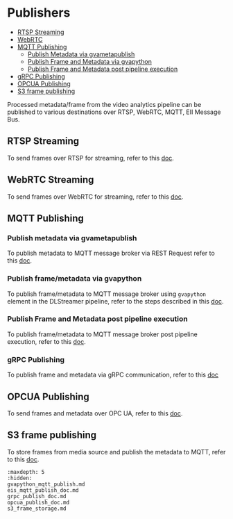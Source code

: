 # Publishers

- [RTSP Streaming](#rtsp-streaming)
- [WebRTC](#webrtc-streaming)
- [MQTT Publishing](#mqtt-publishing)
    - [Publish Metadata via gvametapublish](#publish-metadata-via-gvametapublish)
    - [Publish Frame and Metadata via gvapython](#publish-framemetadata-via-gvapython)
    - [Publish Frame and Metadata post pipeline execution](#publish-frame-and-metadata-post-pipeline-execution)
- [gRPC Publishing](#grpc-publishing)
- [OPCUA Publishing](#opcua-publishing)
- [S3 frame publishing](#s3-frame-publishing)

Processed metadata/frame from the video analytics pipeline can be published to various destinations over RTSP, WebRTC, MQTT, EII Message Bus. 

## RTSP Streaming
To send frames over RTSP for streaming, refer to this [doc](../rest_api/customizing_pipeline_requests.md#rtsp).

## WebRTC Streaming
To send frames over WebRTC for streaming, refer to this [doc](../rest_api/customizing_pipeline_requests.md#webrtc).

## MQTT Publishing

### Publish metadata via gvametapublish
To publish metadata to MQTT message broker via REST Request refer to this [doc](../rest_api/customizing_pipeline_requests.md#mqtt).

### Publish frame/metadata via gvapython
To publish frame/metadata to MQTT message broker using `gvapython` element in the DLStreamer pipeline, refer to the steps described in this [doc](gvapython_mqtt_publish.md).

### Publish Frame and Metadata post pipeline execution
To publish frame/metadata to MQTT message broker post pipeline execution, refer to this [doc](eis_mqtt_publish_doc.md).

### gRPC Publishing
To publish frame and metadata via gRPC communication, refer to this [doc](grpc_publish_doc.md)

## OPCUA Publishing
To send frames and metadata over OPC UA, refer to this [doc](opcua_publish_doc.md).

## S3 frame publishing
To store frames from media source and publish the metadata to MQTT, refer to this [doc](s3_frame_storage.md).

```{toctree}
:maxdepth: 5
:hidden:
gvapython_mqtt_publish.md
eis_mqtt_publish_doc.md
grpc_publish_doc.md
opcua_publish_doc.md
s3_frame_storage.md
```